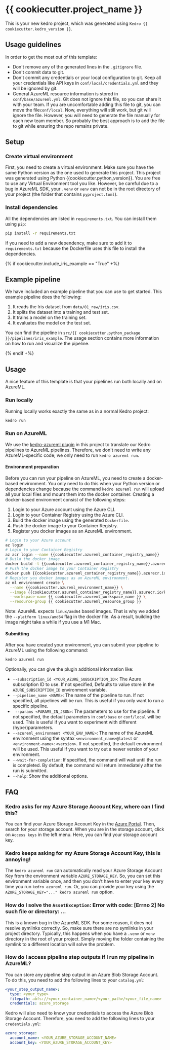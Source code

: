 # {{ cookiecutter.project_name }}

This is your new kedro project, which was generated using `Kedro {{ cookiecutter.kedro_version }}`.

## Usage guidelines
In order to get the most out of this template:
- Don't remove any of the generated lines in the `.gitignore` file.
- Don't commit data to git. 
- Don't commit any credentials or your local configuration to git. Keep all your credentials like API keys in `conf/local/credentials.yml` and they will be ignored by git.
- General AzureML resource information is stored in `conf/base/azureml.yml`. Git does not ignore this file, so you can share it with your team. If you are uncomfortable adding this file to git, you can move the file`conf/local`. Now, everything will still work, but git will ignore the file. However, you will need to generate the file manually for each new team member. So probably the best approach is to add the file to git while ensuring the repo remains private.


## Setup

### Create virtual environment
First, you need to create a virtual environment.
Make sure you have the same Python version as the one used to generate this project.
This project was generated using Python {{cookiecutter.python_version}}.
You are free to use any Virtual Environment tool you like.
However, be careful due to a bug in AzureML SDK, your `.venv` or `venv` can not be in the root directory of your project (the folder that contains `pyproject.toml`).

### Install dependencies
All the dependencies are listed in `requirements.txt`.
You can install them using `pip`:
```bash
pip install -r requirements.txt
```
If you need to add a new dependency, make sure to add it to `requirements.txt` because the Dockerfile uses this file to install the dependencies.

{% if cookiecutter.include_iris_example == "True" +%}

## Example pipeline
We have included an example pipeline that you can use to get started.
This example pipeline does the following:
1. It reads the Iris dataset from `data/01_raw/iris.csv`.
2. It splits the dataset into a training and test set.
3. It trains a model on the training set.
4. It evaluates the model on the test set.

You can find the pipeline in `src/{{ cookiecutter.python_package }}/pipelines/iris_example`.
The usage section contains more information on how to run and visualize the pipeline.

{% endif +%}

## Usage
A nice feature of this template is that your pipelines run both locally and on AzureML.

### Run locally
Running locally works exactly the same as in a normal Kedro project:

```bash
kedro run
```

### Run on AzureML
We use the [kedro-azureml plugin](https://kedro-azureml.readthedocs.io/) in this project to translate our Kedro pipelines to AzureML pipelines.
Therefore, we don't need to write any AzureML-specific code; we only need to run `kedro azureml run`.

#### Environment preparation
Before you can run your pipeline on AzureML, you need to create a docker-based environment. 
You only need to do this when your Python version or dependencies change because the command `kedro azureml run` will upload all your local files and mount them into the docker container.
Creating a docker-based environment consist of the following steps:
1. Login to your Azure account using the Azure CLI.
2. Login to your Container Registry using the Azure CLI.
3. Build the docker image using the generated `Dockerfile`.
4. Push the docker image to your Container Registry.
5. Register you docker images as an AzureML environment.

```bash
# Login to your Azure account
az login
# Login to your Container Registry
az acr login --name {{cookiecutter.azureml_container_registry_name}}
# Build the docker image
docker build -t {{cookiecutter.azureml_container_registry_name}}.azurecr.io/kedro-base-image/{{cookiecutter.azureml_environment_name}}:latest .
# Push the docker image to your Container Registry
docker push {{cookiecutter.azureml_container_registry_name}}.azurecr.io/kedro-base-image/{{cookiecutter.azureml_environment_name}}:latest
# Register you docker images as an AzureML environment.
az ml environment create \
  --name {{cookiecutter.azureml_environment_name}} \
  --image {{cookiecutter.azureml_container_registry_name}}.azurecr.io/kedro-base-image/{{cookiecutter.azureml_environment_name}}:latest \
  --workspace-name {{ cookiecutter.azureml_workspace_name }} \
  --resource-group {{ cookiecutter.azureml_resource_group }}
```
Note: AzureML expects `linux/amd64` based images. That is why we added the `--platform linux/amd64` flag in the docker file.
As a result, building the image might take a while if you use a M1 Mac.

#### Submitting 
After you have created your environment, you can submit your pipeline to AzureML using the following command:

```bash
kedro azureml run 
```

Optionally, you can give the plugin additional information like:
- `--subscription_id <YOUR_AZURE_SUBSCRIPTION_ID>`: The Azure subscription ID to use. If not specified,  Defaults to value store in the `AZURE_SUBSCRIPTION_ID` environment variable.
- `--pipeline_name <NAME>`: The name of the pipeline to run. If not specified, all pipelines will be run. This is useful if you only want to run a specific pipeline.
- ` --params <PARAMS_IN_JSON>`: The parameters to use for the pipeline. If not specified, the default parameters in `conf/base` or `conf/local` will be used. This is useful if you want to experiment with different (hyper)parameters.
- `--azureml_environment <YOUR_ENV_NAME>`: The name of the AzureML environment using the syntax `<environment_name>@latest` or `<environment-name>:<version>`. If not specified, the default environment will be used. This useful if you want to try out a newer version of your environment.
- `--wait-for-completion`: If specified, the command will wait until the run is completed. By default, the command will return immediately after the run is submitted.
- `--help`: Show the additional options.


## FAQ

### Kedro asks for my Azure Storage Account Key, where can I find this?
You can find your Azure Storage Account Key in the [Azure Portal](https://portal.azure.com/).
Then, search for your storage account.
When you are in the storage account, click on `Access keys` in the left menu.
Here, you can find your storage account key.

### Kedro keeps asking for my Azure Storage Account Key, this is annoying!
The `kedro azureml run` can automatically read your Azure Storage Account Key from the environment variable `AZURE_STORAGE_KEY`.
So, you can set this environment variable once, and then you don't have to enter your key every time you run `kedro azureml run`.
Or, you can provide your key using the `AZURE_STORAGE_KEY="..." kedro azureml run` option.


### How do I solve the `AssetException`: Error with code: [Errno 2] No such file or directory: ...
This is a known bug in the AzureML SDK. 
For some reason, it does not resolve symlinks correctly.
So, make sure there are no symlinks in your project directory.
Typically, this happens when you have a `.venv` or `venv` directory in the root of your project.
Simply moving the folder containing the symlink to a different location will solve the problem.

### How do I access pipeline step outputs if I run my pipeline in AzureML?
You can store any pipeline step output in an Azure Blob Storage Account.
To do this, you need to add the following lines to your `catalog.yml`:
```yaml
<your_step_output_name>:
  type: <your_type>
  filepath: abfs://<your_container_name>/<your_path>/<your_file_name>
  credentials: azure_storage
```
Kedro will also need to know your credentials to access the Azure Blob Storage Account.
Therefore, you need to add the following lines to your `credentials.yml`:
```yaml
azure_storage:
  account_name: <YOUR_AZURE_STORAGE_ACCOUNT_NAME>
  account_key: <YOUR_AZURE_STORAGE_ACCOUNT_KEY>
```
